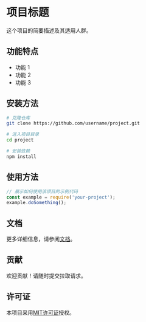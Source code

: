 # 项目标题

这个项目的简要描述及其适用人群。

## 功能特点

- 功能 1
- 功能 2
- 功能 3

## 安装方法

```bash
# 克隆仓库
git clone https://github.com/username/project.git

# 进入项目目录
cd project

# 安装依赖
npm install
```

## 使用方法

```javascript
// 展示如何使用该项目的示例代码
const example = require('your-project');
example.doSomething();
```

## 文档

更多详细信息，请参阅[文档](docs/README.md)。

## 贡献

欢迎贡献！请随时提交拉取请求。

## 许可证

本项目采用[MIT许可证](LICENSE)授权。
